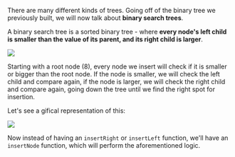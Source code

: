 
There are many different kinds of trees. Going off of the binary tree we previously built, we will now talk about **binary search trees**.

  

A binary search tree is a sorted binary tree - where **every node's left child is smaller than the value of its parent, and its right child is larger**.

  

![](https://upload.wikimedia.org/wikipedia/commons/thumb/d/da/Binary_search_tree.svg/2000px-Binary_search_tree.svg.png)

  

Starting with a root node (8), every node we insert will check if it is smaller or bigger than the root node. If the node is smaller, we will check the left child and compare again, if the node is larger, we will check the right child and compare again, going down the tree until we find the right spot for insertion.

  

Let's see a gifical representation of this:

  

![](https://www.mathwarehouse.com/programming/images/binary-search-tree/binary-search-tree-insertion-animation.gif)

  

Now instead of having an `insertRight` or `insertLeft` function, we'll have an `insertNode` function, which will perform the aforementioned logic.